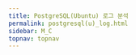 ```yaml
---
title: PostgreSQL(Ubuntu) 로그 분석
permalink: postgresql(u)_log.html
sidebar: M_C
topnav: topnav
---
```

